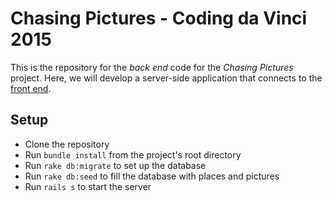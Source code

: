 # Chasing Pictures - Coding da Vinci 2015
This is the repository for the *back end* code for the *Chasing Pictures* project. Here, we will develop a server-side application that connects to the [front end](https://github.com/kaltsimon/Coding-da-Vinci-front-end).

## Setup
* Clone the repository
* Run `bundle install` from the project's root directory
* Run `rake db:migrate` to set up the database
* Run `rake db:seed` to fill the database with places and pictures
* Run `rails s` to start the server
